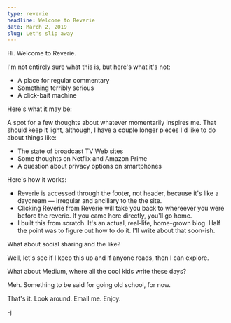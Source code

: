 ```yaml
---
type: reverie
headline: Welcome to Reverie
date: March 2, 2019
slug: Let's slip away
---
```


Hi. Welcome to Reverie.

I'm not entirely sure what this is, but here's what it's not:

* A place for regular commentary
* Something terribly serious
* A click-bait machine

Here's what it may be:

A spot for a few thoughts about whatever momentarily inspires me. That should keep it light, although, I have a couple longer pieces I'd like to do about things like:  

* The state of broadcast TV Web sites
* Some thoughts on Netflix and Amazon Prime
* A question about privacy options on smartphones

Here's how it works:

* Reverie is accessed through the footer, not header, because it's like a daydream — irregular and ancillary to the the site.
* Clicking Reverie from Reverie will take you back to whereever you were before the reverie. If you came here directly, you'll go home.
* I built this from scratch. It's an actual, real-life, home-grown blog. Half the point was to figure out how to do it. I'll write about that soon-ish.

What about social sharing and the like?

Well, let's see if I keep this up and if anyone reads, then I can explore. 

What about Medium, where all the cool kids write these days?

Meh. Something to be said for going old school, for now.

That's it. Look around. Email me. Enjoy.

-j